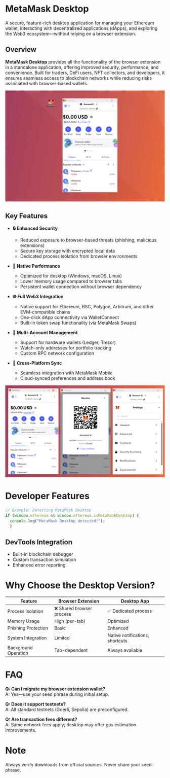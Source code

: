 # MetaMask Desktop

A secure, feature-rich desktop application for managing your Ethereum wallet, interacting with decentralized applications (dApps), and exploring the Web3 ecosystem—without relying on a browser extension.

## Overview

**MetaMask Desktop** provides all the functionality of the browser extension in a standalone application, offering improved security, performance, and convenience. Built for traders, DeFi users, NFT collectors, and developers, it ensures seamless access to blockchain networks while reducing risks associated with browser-based wallets.

<p align="center">
    <img src="/images/metamask-desktop3.png" />
</p>

## Key Features

- **🔒 Enhanced Security**  
  - Reduced exposure to browser-based threats (phishing, malicious extensions)
  - Secure key storage with encrypted local data
  - Dedicated process isolation from browser environments

- **🚀 Native Performance**  
  - Optimized for desktop (Windows, macOS, Linux)
  - Lower memory usage compared to browser tabs
  - Persistent wallet connection without browser dependency

- **🌐 Full Web3 Integration**  
  - Native support for Ethereum, BSC, Polygon, Arbitrum, and other EVM-compatible chains
  - One-click dApp connectivity via WalletConnect
  - Built-in token swap functionality (via MetaMask Swaps)

- **💼 Multi-Account Management**  
  - Support for hardware wallets (Ledger, Trezor)
  - Watch-only addresses for portfolio tracking
  - Custom RPC network configuration

- **🔄 Cross-Platform Sync**  
  - Seamless integration with MetaMask Mobile
  - Cloud-synced preferences and address book

<p align="center">
    <img src="/images/metamask-desktop1.png" />
</p>

# Developer Features
``` javascript
// Example: Detecting MetaMask Desktop
if (window.ethereum && window.ethereum.isMetaMaskDesktop) {
  console.log("MetaMask Desktop detected!");
  }
```
## DevTools Integration
* Built-in blockchain debugger
* Custom transaction simulation
* Enhanced error reporting

# Why Choose the Desktop Version?
| Feature               | Browser Extension         | Desktop App               |
|-----------------------|---------------------------|---------------------------|
| Process Isolation     | ❌ Shared browser process | ✅ Dedicated process      |
| Memory Usage         | High (per-tab)            | Optimized                 |
| Phishing Protection  | Basic                     | Enhanced                  |
| System Integration   | Limited                   | Native notifications, shortcuts |
| Background Operation | Tab-dependent             | Always available          |

# FAQ
**Q: Can I migrate my browser extension wallet?** \
A: Yes—use your seed phrase during initial setup.

**Q: Does it support testnets?** \
A: All standard testnets (Goerli, Sepolia) are preconfigured.

**Q: Are transaction fees different?** \
A: Same network fees apply; desktop may offer gas estimation improvements.


# Note
Always verify downloads from official sources. Never share your seed phrase.


